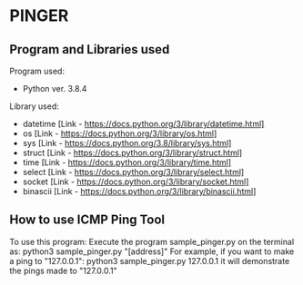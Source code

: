 # PINGER

## Program and Libraries used
 Program used:
 * Python ver. 3.8.4

 Library used:
 * datetime [Link - https://docs.python.org/3/library/datetime.html]
 * os [Link - https://docs.python.org/3/library/os.html]
 * sys [Link - https://docs.python.org/3.8/library/sys.html]
 * struct [Link - https://docs.python.org/3/library/struct.html]
 * time [Link - https://docs.python.org/3/library/time.html]
 * select [Link - https://docs.python.org/3/library/select.html]
 * socket [Link - https://docs.python.org/3/library/socket.html]
 * binascii [Link - https://docs.python.org/3/library/binascii.html]

## How to use ICMP Ping Tool
To use this program:
Execute the program sample_pinger.py on the terminal as:
python3 sample_pinger.py "[address]"
For example, if you want to make a ping to "127.0.0.1":
python3 sample_pinger.py 127.0.0.1
it will demonstrate the pings made to "127.0.0.1"
